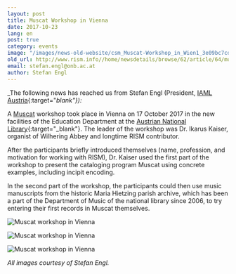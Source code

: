 ```yaml
---
layout: post
title: Muscat Workshop in Vienna
date: 2017-10-23
lang: en
post: true
category: events
image: "/images/news-old-website/csm_Muscat-Workshop_in_Wien1_3e09bc7cd7.jpg"
old_url: http://www.rism.info//home/newsdetails/browse/62/article/64/muscat-workshop-in-vienna.html
email: stefan.engl@onb.ac.at
author: Stefan Engl
---
```


_The following news has reached us from Stefan Engl (President, [IAML Austria](https://www.iaml.at/){:target="_blank"}):_

A [Muscat](/community/muscat.html) workshop took place in Vienna on 17 October 2017 in the new facilities of the Education Department at the [Austrian National Library](https://www.onb.ac.at/){:target="_blank"}. The leader of the workshop was Dr. Ikarus Kaiser, organist of Wilhering Abbey and longtime RISM contributor.

After the participants briefly introduced themselves (name, profession, and motivation for working with RISM), Dr. Kaiser used the first part of the workshop to present the cataloging program Muscat using concrete examples, including incipit encoding.

In the second part of the workshop, the participants could then use music manuscripts from the historic Maria Hietzing parish archive, which has been a part of the Department of Music of the national library since 2006, to try entering their first records in Muscat themselves.


![Muscat workshop in Vienna](http://rism.info/resources-old-website/news/Muscat-Workshop_in_Wien2_816x458.jpg)


![Muscat workshop in Vienna](http://rism.info/resources-old-website/news/Muscat-Workshop_in_Wien3_344x612.jpg)


![Muscat workshop in Vienna](http://rism.info/resources-old-website/news/Muscat-Workshop_in_Wien4_648x384.jpg)

_All images courtesy of Stefan Engl._

